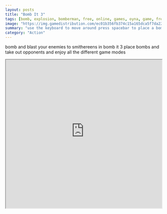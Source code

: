 ```yaml
---
layout: posts
title: "Bomb It 3"
tags: [bomb, explosion, bomberman, free, online, games, oyna, game, free, games, play, play, games]
image: "https://img.gamedistribution.com/ec01b356fb374c15a165dca5f7da22e8.jpg"
summary: "use the keyboard to move around press spacebar to place a bomb  free online games oyna game free games play play games"
category: "Action"
---
```


bomb and blast your enemies to smithereens in bomb it 3 place bombs and take out opponents and enjoy all the different game modes

<iframe width="100%" height="480px;" src="https://html5.gamedistribution.com/ec01b356fb374c15a165dca5f7da22e8/"></iframe>